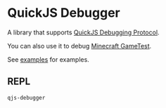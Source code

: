 # QuickJS Debugger

A library that supports [QuickJS Debugging Protocol](https://github.com/koush/vscode-quickjs-debug).

You can also use it to debug [Minecraft GameTest](https://docs.microsoft.com/minecraft/creator/documents/gametestgettingstarted).

See [examples](https://github.com/XeroAlpha/quickjs-debugger/tree/master/example) for examples.

## REPL

```
qjs-debugger
```
